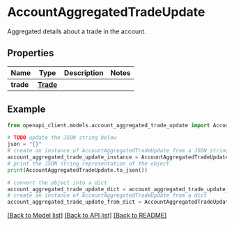 # AccountAggregatedTradeUpdate

Aggregated details about a trade in the account.

## Properties

Name | Type | Description | Notes
------------ | ------------- | ------------- | -------------
**trade** | [**Trade**](Trade.md) |  | 

## Example

```python
from openapi_client.models.account_aggregated_trade_update import AccountAggregatedTradeUpdate

# TODO update the JSON string below
json = "{}"
# create an instance of AccountAggregatedTradeUpdate from a JSON string
account_aggregated_trade_update_instance = AccountAggregatedTradeUpdate.from_json(json)
# print the JSON string representation of the object
print(AccountAggregatedTradeUpdate.to_json())

# convert the object into a dict
account_aggregated_trade_update_dict = account_aggregated_trade_update_instance.to_dict()
# create an instance of AccountAggregatedTradeUpdate from a dict
account_aggregated_trade_update_from_dict = AccountAggregatedTradeUpdate.from_dict(account_aggregated_trade_update_dict)
```
[[Back to Model list]](../README.md#documentation-for-models) [[Back to API list]](../README.md#documentation-for-api-endpoints) [[Back to README]](../README.md)


